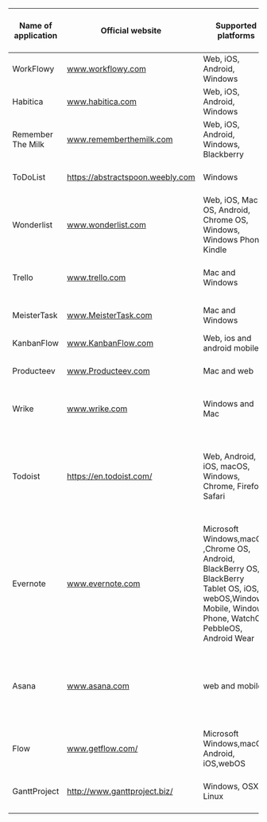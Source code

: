 |  Name of application  | Official website  | Supported platforms  | Has a free version  | Has a paid-for version  | Storing data  | Type of application  |
|---|---|---|---|---|---|---|
| WorkFlowy  | www.workflowy.com  | Web, iOS, Android, Windows  | Yes  | No  | Cloud & Local machine  | Large task managament application  |
| Habitica  | www.habitica.com  |  Web, iOS, Android, Windows |  Yes | No  | Cloud only | simple todo application  |
| Remember The Milk  | www.rememberthemilk.com  | Web, iOS, Android, Windows, Blackberry  | Yes  |  Yes | Cloud & Local machine  | Large task managment application  |
|  ToDoList | https://abstractspoon.weebly.com  | Windows  | yes  | No  |  Local machine only | Large task management application  |
| Wonderlist  |  www.wonderlist.com | Web, iOS, Mac OS, Android, Chrome OS, Windows, Windows Phone, Kindle  | Yes  | Yes  | Cloud and local machine  | Large task management application  |
| Trello  | www.trello.com  | Mac and Windows  | Yes  | Yes  | Cloud and Local machine  | Large task management application  |
| MeisterTask  | www.MeisterTask.com | Mac and Windows  | Yes  | Yes | Cloud | Large task management application |
| KanbanFlow  | www.KanbanFlow.com | Web, ios and android mobiles | Yes | Yes | Cloud | Simple todo application |
| Producteev  | www.Producteev.com  | Mac and web | Yes | Yes | Cloud & Local machine | Large task management application |
| Wrike  | www.wrike.com | Windows and Mac | Yes | Yes | Cloud and Local machine | Large task management application |
|Todoist   | https://en.todoist.com/  | Web, Android, iOS, macOS, Windows, Chrome, Firefox, Safari   |  Yes |Yes   | Cloud and Local   | Has capabilites of Large task management for businesses as well as small ones for indiviuals   |
|Evernote|www.evernote.com | Microsoft Windows,macOS ,Chrome OS, Android, BlackBerry OS, BlackBerry Tablet OS, iOS, webOS,Windows Mobile, Windows Phone, WatchOS, PebbleOS, Android Wear|Yes|Yes|Most cases in cloud and to some extent on local device|note taking, organizing, and archiving|
|Asana|www.asana.com |web and mobile|Yes|Yes|Cloud & Local machine|	Project management, task management, productivity software, work tracking|
|Flow|www.getflow.com/ |Microsoft Windows,macOS, Android, iOS,webOS|No|Yes|Cloud|Project Management|
|GanttProject|http://www.ganttproject.biz/ |Windows, OSX, Linux|Yes|No|Local machine only|Project scheduling and management|

